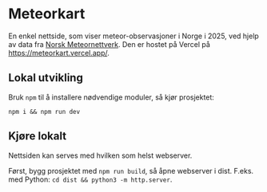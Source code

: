# Meteorkart

En enkel nettside, som viser meteor-observasjoner i Norge i 2025, ved hjelp av data fra [Norsk Meteornettverk](http://norskmeteornettverk.no). Den er hostet på Vercel på https://meteorkart.vercel.app/.

## Lokal utvikling

Bruk `npm` til å installere nødvendige moduler, så kjør prosjektet:


```
npm i && npm run dev
```

## Kjøre lokalt

Nettsiden kan serves med hvilken som helst webserver.

Først, bygg prosjektet med `npm run build`, så åpne webserver i dist. F.eks. med Python: `cd dist && python3 -m http.server`.